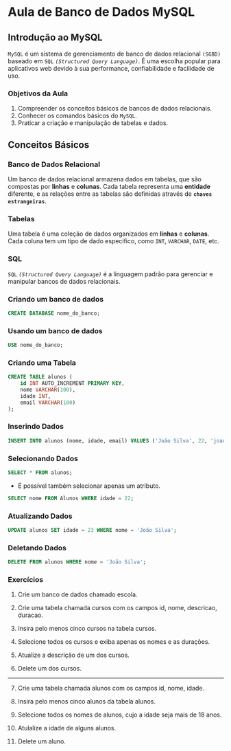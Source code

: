 # Aula de Banco de Dados MySQL

## Introdução ao MySQL

`MySQL` é um sistema de gerenciamento de banco de dados relacional `(SGBD)` baseado em `SQL` *`(Structured Query Language)`*. É uma escolha popular para aplicativos web devido à sua performance, confiabilidade e facilidade de uso.

### Objetivos da Aula

1. Compreender os conceitos básicos de bancos de dados relacionais.
2. Conhecer os comandos básicos do `MySQL`.
4. Praticar a criação e manipulação de tabelas e dados.

## Conceitos Básicos

### Banco de Dados Relacional

Um banco de dados relacional armazena dados em tabelas, que são compostas por **linhas** e **colunas**. Cada tabela representa uma **entidade** diferente, e as relações entre as tabelas são definidas através de **`chaves estrangeiras`**.

### Tabelas

Uma tabela é uma coleção de dados organizados em **linhas** e **colunas**. Cada coluna tem um tipo de dado específico, como `INT`, `VARCHAR`, `DATE`, etc.

### SQL

`SQL` *`(Structured Query Language)`* é a linguagem padrão para gerenciar e manipular bancos de dados relacionais.

### Criando um banco de dados

```sql
CREATE DATABASE nome_do_banco;
```

### Usando um banco de dados

```sql
USE nome_do_banco;
```

### Criando uma Tabela

```sql
CREATE TABLE alunos (
    id INT AUTO_INCREMENT PRIMARY KEY,
    nome VARCHAR(100),
    idade INT,
    email VARCHAR(100)
);
```

### Inserindo Dados

```sql
INSERT INTO alunos (nome, idade, email) VALUES ('João Silva', 22, 'joao@example.com');
```

### Selecionando Dados

```sql
SELECT * FROM alunos;
```

- É possível também selecionar apenas um atributo.

```sql
SELECT nome FROM Alunos WHERE idade = 22;
```

### Atualizando Dados

```sql
UPDATE alunos SET idade = 23 WHERE nome = 'João Silva';
```

### Deletando Dados

```sql
DELETE FROM alunos WHERE nome = 'João Silva';
```

### Exercícios


1. Crie um banco de dados chamado escola.

2. Crie uma tabela chamada cursos com os campos id, nome, descricao, duracao.

3. Insira pelo menos cinco cursos na tabela cursos.

4. Selecione todos os cursos e exiba apenas os nomes e as durações.

5. Atualize a descrição de um dos cursos.

6. Delete um dos cursos.

---

7. Crie uma tabela chamada alunos com os campos id, nome, idade.

8. Insira pelo menos cinco alunos da tabela alunos.

9. Selecione todos os nomes de alunos, cujo a idade seja mais de 18 anos.

10. Atulalize a idade de alguns alunos.

11. Delete um aluno.